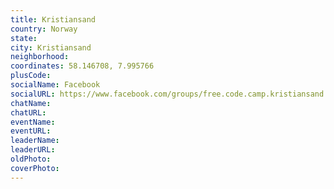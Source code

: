 ```yaml
---
title: Kristiansand
country: Norway
state: 
city: Kristiansand
neighborhood: 
coordinates: 58.146708, 7.995766
plusCode:
socialName: Facebook
socialURL: https://www.facebook.com/groups/free.code.camp.kristiansand
chatName:
chatURL:
eventName:
eventURL:
leaderName:
leaderURL:
oldPhoto: 
coverPhoto:
---
```

